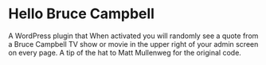 # Hello Bruce Campbell

A WordPress plugin that When activated you will randomly see a quote from a Bruce Campbell TV show or movie in the upper right of your admin screen on every page. A tip of the hat to Matt Mullenweg for the original code.
